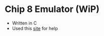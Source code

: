 # Chip 8 Emulator (WiP)
- Written in C
- Used this [site](http://www.multigesture.net/articles/how-to-write-an-emulator-chip-8-interpreter/) for help

